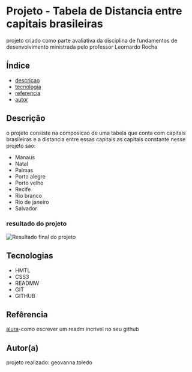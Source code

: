 # Projeto - Tabela de Distancia entre capitais brasileiras
 
projeto criado como parte avaliativa da disciplina de fundamentos de desenvolvimento ministrada pelo professor Leornardo Rocha

 ## Índice
* [descricao](#descrição)
* [tecnologia](#tecnologias)
* [referencia](#refêrencia)
* [autor](#autora)

## Descrição 

o projeto consiste na composicao de uma tabela que conta com capitais brasileiras e a distancia entre essas capitais.as capitais constante nesse projeto sao:

* Manaus 
* Natal
* Palmas
* Porto alegre
* Porto velho
* Recife
* Rio branco
* Rio de janeiro
* Salvador

### resultado do projeto
![Resultado final do projeto]()

## Tecnologias
* HMTL
* CSS3
* READMW 
* GIT
* GITHUB
 
## Refêrencia
[alura](https://www.alura.com.br/artigos/escrever-bom-readme)-como escrever um readm incrivel no seu github
 
## Autor(a)
projeto realizado: geovanna toledo